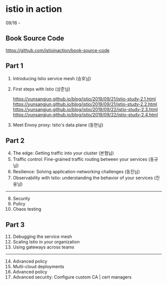 # istio in action
09/16 - 

## Book Source Code
https://github.com/istioinaction/book-source-code

## Part 1
1. Introducing Istio service mesh (승호님)

2. First steps with Istio (상준님)

    https://yunsangjun.github.io/blog/istio/2019/09/21/istio-study-2.1.html
    https://yunsangjun.github.io/blog/istio/2019/09/21/istio-study-2.2.html
    https://yunsangjun.github.io/blog/istio/2019/09/22/istio-study-2.3.html
    https://yunsangjun.github.io/blog/istio/2019/09/22/istio-study-2.4.html

3. Meet Envoy proxy: Istio's data plane (동현님)

## Part 2
4. The edge: Getting traffic into your cluster (본협닙)
5. Traffic control: Fine-grained traffic routing between your services (동규님)
6. Resilience: Solving application-networking challenges (동진님)
7. Observability with Istio: understanding the behavior of your services (진웅님)

--- 

8. Security
9. Policy
10. Chaos testing

## Part 3
11. Debugging the service mesh
12. Scaling Istio in your organization
13. Using gateways across teams

--- 

14. Advanced policy
15. Multi-cloud deployments
16. Advanced policy
17. Advanced security: Configure custom CA | cert managers

